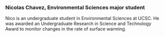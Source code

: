 ### Nicolas Chavez, Environmental Sciences major student

Nico is an undergraduate student in Environmental Sciences at UCSC. He was awarded an Undergraduate Research in Science and Technology Award to monitor changes in the rate of surface warming.
